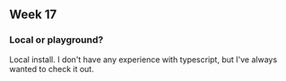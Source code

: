 ## Week 17

### Local or playground?

Local install. I don't have any experience with typescript, but I've always wanted to check it out.